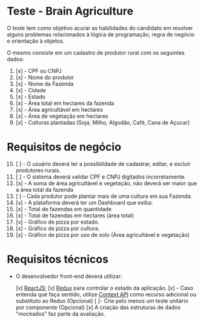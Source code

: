 # Teste - Brain Agriculture

O teste tem como objetivo acurar as habilidades do candidato em resolver alguns problemas relacionados à lógica de programação, regra de negócio e orientação à objetos.

O mesmo consiste em um cadastro de produtor rural com os seguintes dados:

1. [x] - CPF ou CNPJ
2. [x] - Nome do produtor
3. [x] - Nome da Fazenda
4. [x] - Cidade
5. [x] - Estado
6. [x] - Área total em hectares da fazenda
7. [x] - Área agricultável em hectares
8. [x] - Área de vegetação em hectares
9. [x]  - Culturas plantadas (Soja, Milho, Algodão, Café, Cana de Açucar)

# Requisitos de negócio

10. [ ] - O usuário deverá ter a possibilidade de cadastrar, editar, e excluir produtores rurais.
11. [ ] - O sistema deverá validar CPF e CNPJ digitados incorretamente.
12. [x] - A soma de área agrícultável e vegetação, não deverá ser maior que a área total da fazenda
13. [ ] - Cada produtor pode plantar mais de uma cultura em sua Fazenda.
14. [x] - A plataforma deverá ter um Dashboard que exiba:
15. [x] - Total de fazendas em quantidade
16. [x] - Total de fazendas em hectares (área total)
17. [x] - Gráfico de pizza por estado.
18. [x] - Gráfico de pizza por cultura.
19. [x] - Gráfico de pizza por uso de solo (Área agricultável e vegetação)


# Requisitos técnicos

- O desenvolvedor front-end deverá utilizar:

  [x] [ReactJS](http://reactjs.org);
  [x] [Redux](https://redux.js.org/) para controlar o estado da aplicação.
  [x] - Caso entenda que faça sentido, utilize [Context API](https://reactjs.org/docs/context.html) como recurso adicional ou substituto ao Redux (Opcional)
  [ ]- Crie pelo menos um teste unitário por componente (Opcional)
  [x] A criação das estruturas de dados "mockados" faz parte da avaliação.